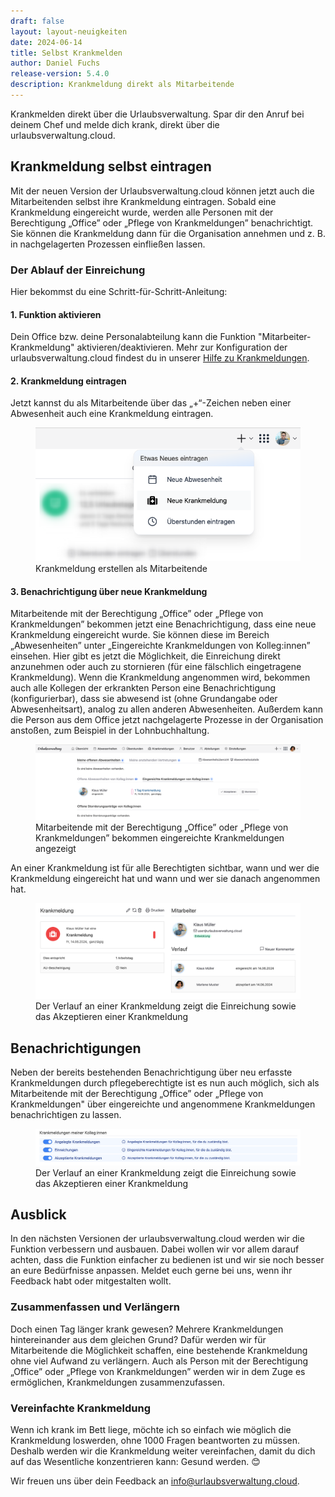 ```yaml
---
draft: false
layout: layout-neuigkeiten
date: 2024-06-14
title: Selbst Krankmelden
author: Daniel Fuchs
release-version: 5.4.0
description: Krankmeldung direkt als Mitarbeitende
---
```


Krankmelden direkt über die Urlaubsverwaltung. Spar dir den Anruf bei deinem Chef und melde dich krank, direkt über die urlaubsverwaltung.cloud.

<!-- more -->

## Krankmeldung selbst eintragen

Mit der neuen Version der Urlaubsverwaltung.cloud können jetzt auch die Mitarbeitenden selbst ihre Krankmeldung eintragen. Sobald eine Krankmeldung eingereicht wurde, werden alle Personen mit der Berechtigung „Office” oder „Pflege von Krankmeldungen” benachrichtigt. Sie können die Krankmeldung dann für die Organisation annehmen und z. B. in nachgelagerten Prozessen einfließen lassen.

### Der Ablauf der Einreichung

Hier bekommst du eine Schritt-für-Schritt-Anleitung:

#### 1. Funktion aktivieren

Dein Office bzw. deine Personalabteilung kann die Funktion "Mitarbeiter-Krankmeldung" aktivieren/deaktivieren.
Mehr zur Konfiguration der urlaubsverwaltung.cloud findest du in unserer [Hilfe zu Krankmeldungen](https://urlaubsverwaltung.cloud/hilfe/krankmeldungen/#kann-eine-mitarbeitende-die-krankmeldung-selbst-einreichen).

#### 2. Krankmeldung eintragen

Jetzt kannst du als Mitarbeitende über das „+“-Zeichen neben einer Abwesenheit auch eine Krankmeldung eintragen.

<div class="flex my-8">
    <figure>
        <picture>
            <source srcset="user-neue-krankmeldung.avif" type="image/avif" />
            <img
              src="user-neue-krankmeldung.png"
              alt="Krankmeldung erstellen als Mitarbeitende"
              decoding="async"
              loading="lazy"
              class="rounded-lg"
            />
        </picture>
        <figcaption class="text-sm text-center">Krankmeldung erstellen als Mitarbeitende</figcaption>
    </figure>
</div>

#### 3. Benachrichtigung über neue Krankmeldung

Mitarbeitende mit der Berechtigung „Office” oder „Pflege von Krankmeldungen” bekommen jetzt eine Benachrichtigung, 
dass eine neue Krankmeldung eingereicht wurde. Sie können diese im Bereich „Abwesenheiten” unter 
„Eingereichte Krankmeldungen von Kolleg:innen” einsehen. Hier gibt es jetzt die Möglichkeit, 
die Einreichung direkt anzunehmen oder auch zu stornieren (für eine fälschlich eingetragene Krankmeldung). 
Wenn die Krankmeldung angenommen wird, bekommen auch alle Kollegen der erkrankten Person eine Benachrichtigung (konfigurierbar), 
dass sie abwesend ist (ohne Grundangabe oder Abwesenheitsart), analog zu allen anderen Abwesenheiten. 
Außerdem kann die Person aus dem Office jetzt nachgelagerte Prozesse in der Organisation anstoßen, 
zum Beispiel in der Lohnbuchhaltung.

<div class="flex my-8">
    <figure>
        <picture>
            <source srcset="office-eingereichte-krankmeldungen.avif" type="image/avif" />
            <img
              src="office-eingereichte-krankmeldungen.png"
              alt="Mitarbeitende mit der Berechtigung „Office” oder „Pflege von Krankmeldungen” bekommen eingereichte Krankmeldungen angezeigt"
              decoding="async"
              loading="lazy"
              class="rounded-lg"
            />
        </picture>
        <figcaption class="text-sm text-center">Mitarbeitende mit der Berechtigung „Office” oder „Pflege von Krankmeldungen” bekommen eingereichte Krankmeldungen angezeigt</figcaption>
    </figure>
</div>

An einer Krankmeldung ist für alle Berechtigten sichtbar, wann und wer die Krankmeldung eingereicht hat und wann und wer sie danach angenommen hat.

<div class="flex my-8">
    <figure>
        <picture>
            <source srcset="verlauf-krankmeldung.avif" type="image/avif" />
            <img
              src="verlauf-krankmeldung.png"
              alt="Verlauf in einer Krankmeldung, die von einer Mitarbeitenden eingetragen wurde"
              decoding="async"
              loading="lazy"
              class="rounded-lg"
            />
        </picture>
        <figcaption class="text-sm text-center">Der Verlauf an einer Krankmeldung zeigt die Einreichung sowie das Akzeptieren einer Krankmeldung</figcaption>
    </figure>
</div>

## Benachrichtigungen

Neben der bereits bestehenden Benachrichtigung über neu erfasste Krankmeldungen durch pflegeberechtigte ist es nun auch möglich, 
sich als Mitarbeitende mit der Berechtigung „Office” oder „Pflege von Krankmeldungen" über eingereichte und angenommene 
Krankmeldungen benachrichtigen zu lassen.

<div class="flex my-8">
    <figure>
        <picture>
            <source srcset="benachrichtigungen-krankmeldungen.avif" type="image/avif" />
            <img
              src="benachrichtigungen-krankmeldungen.png"
              alt="Verlauf in einer Krankmeldung, die von einer Mitarbeitenden eingetragen wurde"
              decoding="async"
              loading="lazy"
              class="rounded-lg"
            />
        </picture>
        <figcaption class="text-sm text-center">Der Verlauf an einer Krankmeldung zeigt die Einreichung sowie das Akzeptieren einer Krankmeldung</figcaption>
    </figure>
</div>


## Ausblick

In den nächsten Versionen der urlaubsverwaltung.cloud werden wir die Funktion verbessern und ausbauen.
Dabei wollen wir vor allem darauf achten, dass die Funktion einfacher zu bedienen ist und wir
sie noch besser an eure Bedürfnisse anpassen. Meldet euch gerne bei uns, wenn ihr Feedback habt oder mitgestalten wollt.

### Zusammenfassen und Verlängern

Doch einen Tag länger krank gewesen? Mehrere Krankmeldungen hintereinander aus dem gleichen Grund? Dafür werden wir für Mitarbeitende die Möglichkeit schaffen, eine bestehende Krankmeldung ohne viel Aufwand zu verlängern. Auch als Person mit der Berechtigung „Office” oder „Pflege von Krankmeldungen” werden wir in dem Zuge es ermöglichen, Krankmeldungen zusammenzufassen.

### Vereinfachte Krankmeldung

Wenn ich krank im Bett liege, möchte ich so einfach wie möglich die Krankmeldung loswerden, ohne 1000 Fragen beantworten zu müssen. Deshalb werden wir die Krankmeldung weiter vereinfachen, damit du dich auf das Wesentliche konzentrieren kann: Gesund werden. 😊

Wir freuen uns über dein Feedback an <a href="mailto:info@urlaubsverwaltung.cloud?subject=Feedback%20Krankmeldung%20durch%20Mitarbeitende">info@urlaubsverwaltung.cloud</a>.
